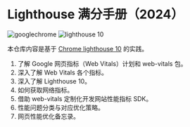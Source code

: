# Lighthouse 满分手册（2024）

![googlechrome](https://img.shields.io/badge/Google_Chrome-4285F4?logo=googlechrome&labelColor=263238)
![lighthouse 10](https://img.shields.io/badge/Lighthouse_10-F44B21?logo=lighthouse&labelColor=263238)

本仓库内容是基于 [Chrome lighthouse 10](https://developer.chrome.com/docs/lighthouse/performance/performance-scoring?hl=zh-cn) 的实践。

1. 了解 Google 网页指标（Web Vitals）计划和 web-vitals 包。
2. 深入了解 Web Vitals 各个指标。
3. 深入了解 Lighthouse 10。
4. 如何获取网络指标。
5. 借助 web-vitals 定制化开发网站性能指标 SDK。
6. 性能问题分类与对应优化策略。
7. 网页性能优化备忘录。

